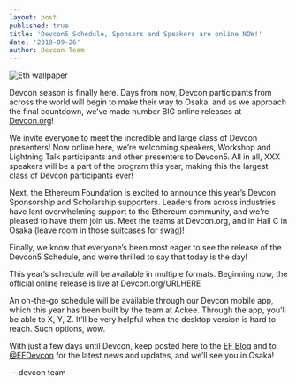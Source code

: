 ```yaml
---
layout: post
published: true
title: 'Devcon5 Schedule, Sponsors and Speakers are online NOW!'
date: '2019-09-26'
author: Devcon Team
---
```


![Eth wallpaper](https://blog.ethereum.org/img/2019/09/eth-wallpaper.jpg)

Devcon season is finally here. Days from now, Devcon participants from across the world will begin to make their way to Osaka, and as we approach the final countdown, we’ve made number BIG online releases at [Devcon.org](https://Devcon.org)! 

We invite everyone to meet the incredible and large class of Devcon presenters! Now online here, we’re welcoming speakers, Workshop and Lightning Talk participants and other presenters to Devcon5. All in all, XXX speakers will be a part of the program this year, making this the largest class of Devcon participants ever!

Next, the Ethereum Foundation is excited to announce this year’s Devcon Sponsorship and Scholarship supporters. Leaders from across industries have lent overwhelming support to the Ethereum community, and we’re pleased to have them join us. Meet the teams at Devcon.org, and in Hall C in Osaka (leave room in those suitcases for swag)! 

Finally, we know that everyone’s been most eager to see the release of the Devcon5 Schedule, and we’re thrilled to say that today is the day!

This year’s schedule will be available in multiple formats. Beginning now, the official online release is live at Devcon.org/URLHERE 

An on-the-go schedule will be available through our Devcon mobile app, which this year has been built by the team at Ackee. Through the app, you’ll be able to X, Y, Z. It’ll be very helpful when the desktop version is hard to reach. Such options, wow.  

With just a few days until Devcon, keep posted here to the [EF Blog](https://blog.ethereum.org/) and to [@EFDevcon](https://twitter.com/EFDevcon) for the latest news and updates, and we’ll see you in Osaka!

--
devcon team
